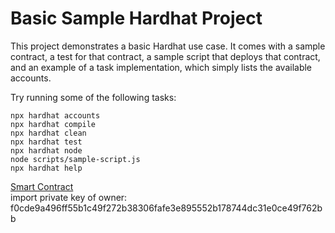 # Basic Sample Hardhat Project

This project demonstrates a basic Hardhat use case. It comes with a sample contract, a test for that contract, a sample script that deploys that contract, and an example of a task implementation, which simply lists the available accounts.

Try running some of the following tasks:

```shell
npx hardhat accounts
npx hardhat compile
npx hardhat clean
npx hardhat test
npx hardhat node
node scripts/sample-script.js
npx hardhat help
```

[Smart Contract](https://rinkeby.etherscan.io/address/0xF2342BE3667F9Ba7d0c2E4CA6cE3aB44108D301D) <br/>
import private key of owner: f0cde9a496ff55b1c49f272b38306fafe3e895552b178744dc31e0ce49f762bb
